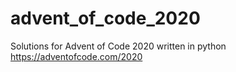 # advent_of_code_2020
Solutions for Advent of Code 2020 written in python
https://adventofcode.com/2020

